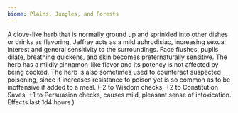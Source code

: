 ```yaml
---
biome: Plains, Jungles, and Forests
---
```

A clove-like herb that is normally ground up and sprinkled into other dishes or drinks as flavoring, Jaffray acts as a mild aphrodisiac, increasing sexual interest and general sensitivity to the surroundings. Face flushes, pupils dilate, breathing quickens, and skin becomes preternaturally sensitive. The herb has a mildly cinnamon-like flavor and its potency is not affected by being cooked. The herb is also sometimes used to counteract suspected poisoning, since it increases resistance to poison yet is so common as to be inoffensive if added to a meal. (-2 to Wisdom checks, +2 to Constitution Saves, +1 to Persuasion checks, causes mild, pleasant sense of intoxication. Effects last 1d4 hours.) 

